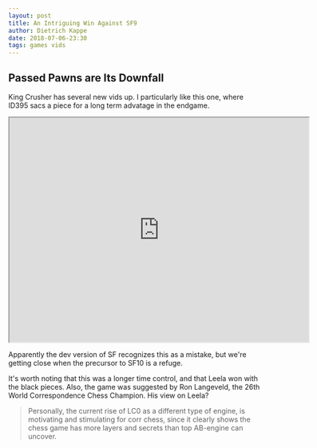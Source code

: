 ```yaml
---
layout: post
title: An Intriguing Win Against SF9
author: Dietrich Kappe
date: 2018-07-06-23:30
tags: games vids
---
```

## Passed Pawns are Its Downfall

King Crusher has several new vids up. I particularly like this one, where ID395 sacs a piece for a long term advatage in the endgame.

<iframe width="600" height="450"
src="https://www.youtube.com/embed/acXg3gZ-ufY">
<</iframe>

Apparently the dev version of SF recognizes this as a mistake, but we're getting close when the precursor to SF10 is a refuge.
<!--more-->

It's worth noting that this was a longer time control, and that Leela won with the black pieces. Also, the game was suggested
by Ron Langeveld, the 26th World Correspondence Chess Champion. His view on Leela?

>Personally, the current rise of LC0 as a different type of engine, is motivating and stimulating for corr chess, since it clearly shows the chess game has more layers and secrets than top AB-engine can uncover. 

